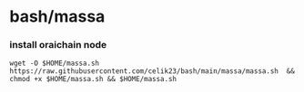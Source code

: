 # bash/massa

### install oraichain node
```
wget -O $HOME/massa.sh https://raw.githubusercontent.com/celik23/bash/main/massa/massa.sh  && chmod +x $HOME/massa.sh && $HOME/massa.sh
```


